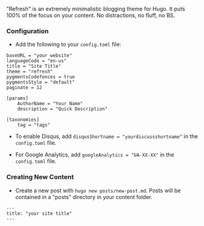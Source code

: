 "Refresh" is an extremely minimalistic blogging theme for Hugo. It puts 100% of the focus on your content. No distractions, no fluff, no BS.

### Configuration

- Add the following to your `config.toml` file:

```
baseURL = "your website"
languageCode = "en-us"
title = "Site Title"
theme = "refresh"
pygmentsCodefences = true
pygmentsStyle = "default"
paginate = 12

[params]
    AuthorName = "Your Name"
    description = "Quick Description"

[taxonomies]
    tag = "tags"
```

- To enable Disqus, add `disqusShortname = "yourdiscussshortname"` in the `config.toml` file.

- For Google Analytics, add `googleAnalytics = "UA-XX-XX"` in the `config.toml` file.

### Creating New Content

- Create a new post with `hugo new posts/new-post.md`. Posts will be contained in a "posts" directory in your content folder.

```
---
title: "your site title"
---
```

